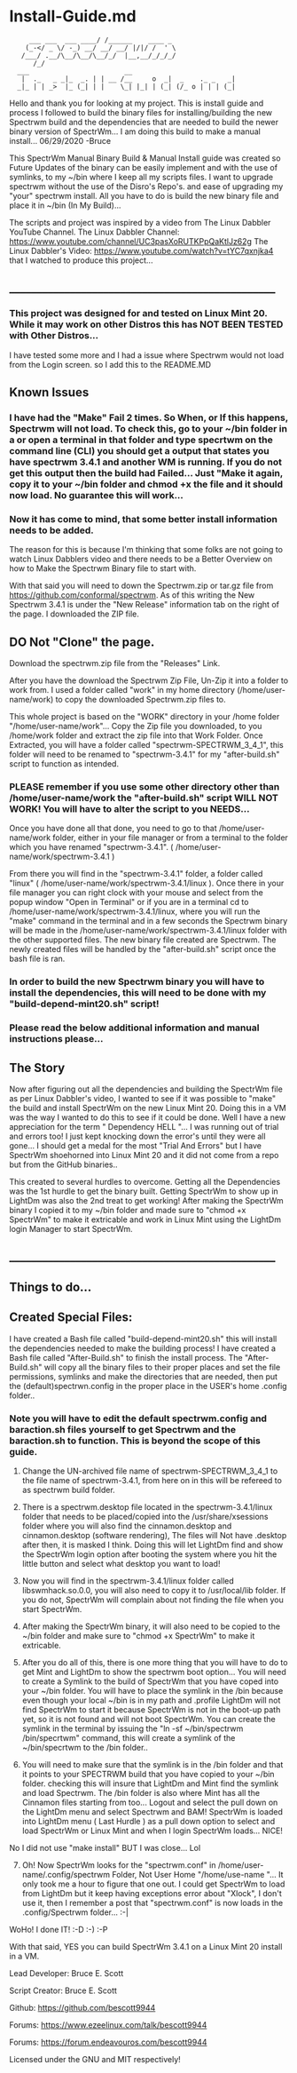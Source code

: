 # Install-Guide.md
         ___ ___  ___ ____/ /______    ____ _  
        (_-</ _ \/ -_) __/ __/ __/ |/|/ /  ' \ 
       /___/ .__/\__/\__/\__/_/  |__,__/_/_/_/ 
          /_/                                 
      ___                        __                           
       |  ._   _ _|_  _. | | __ /__     o  _|  _    ._ _   _| 
      _|_ | | _>  |_ (_| | |    \_| |_| | (_| (/_ o | | | (_| 

Hello and thank you for looking at my project.
This is install guide and process I followed to build the binary files for installing/building the new Spectrwm build and the dependencies that are needed to build the newer
binary version of SpectrWm... I am doing this build to make a manual install... 06/29/2020 -Bruce

This SpectrWm Manual Binary Build & Manual Install guide was created so Future Updates of the binary can be easily implement and with the use of symlinks,
to my ~/bin where I keep all my scripts files. I want to upgrade spectrwm without the use of the Disro's Repo's. and ease of upgrading my "your" spectrwm install.
All you have to do is build the new binary file and place it in ~/bin (In My Build)...

The scripts and project was inspired by a video from The Linux Dabbler YouTube Channel. The Linux Dabbler Channel: https://www.youtube.com/channel/UC3pasXoRUTKPpQaKtlJz62g
The Linux Dabbler's Video: https://www.youtube.com/watch?v=tYC7qxnjka4 that I watched to produce this project...
## ________________________________________________

### This project was designed for and tested on Linux Mint 20. While it may work on other Distros this has NOT BEEN TESTED with Other Distros...

I have tested some more and I had a issue where Spectrwm would not load from the Login screen. so I add this to the README.MD

## Known Issues
### I have had the "Make" Fail 2 times. So When, or If this happens, Spectrwm will not load. To check this, go to your ~/bin folder in a or open a terminal in that folder and type specrtwm on the command line (CLI) you should get a output that states you have spectrwm 3.4.1 and another WM is running. If you do not get this output then the build had Failed... Just "Make it again, copy it to your ~/bin folder and chmod +x the file and it should now load. No guarantee this will work...

### Now it has come to mind, that some better install information needs to be added.

The reason for this is because I'm thinking that some folks are not going to watch Linux Dabblers video and there needs to be a Better Overview on how to Make the Spectrwm Binary
file to start with.

With that said you will need to down the Spectrwm.zip or tar.gz file from https://github.com/conformal/spectrwm.
As of this writing the New Spectrwm 3.4.1 is under the "New Release" information tab on the right of the page. I downloaded the ZIP file.
## DO Not "Clone" the page.
Download the spectrwm.zip file from the "Releases" Link.

After you have the download the Spectrwm Zip File, Un-Zip it into a folder to work from. I used a folder called "work" in my home directory (/home/user-name/work) to copy the downloaded
Spectrwm.zip files to.

This whole project is based on the "WORK" directory in your /home folder "/home/user-name/work"... Copy the Zip file you downloaded, to you /home/work folder and extract the zip file into
that Work Folder.
Once Extracted, you will have a folder called "spectrwm-SPECTRWM_3_4_1", this folder will need to be renamed to "spectrwm-3.4.1" for my "after-build.sh" script to function as intended.

### PLEASE remember if you use some other directory other than /home/user-name/work the "after-build.sh" script WILL NOT WORK! You will have to alter the script to you NEEDS...

Once you have done all that done, you need to go to that /home/user-name/work folder, either in your file manager or from a terminal to the folder which you have renamed "spectrwm-3.4.1".
( /home/user-name/work/spectrwm-3.4.1 )

From there you will find in the "spectrwm-3.4.1" folder, a folder called "linux" ( /home/user-name/work/spectrwm-3.4.1/linux ). Once there in your file manager you can right clock with your
mouse and select from the popup window "Open in Terminal" or if you are in a terminal cd to /home/user-name/work/spectrwm-3.4.1/linux, where you will run the "make" command in the terminal and
in a few seconds the Spectrwm binary will be made in the /home/user-name/work/spectrwm-3.4.1/linux folder with the other supported files. The new binary file created are Spectrwm.
The newly created files will be handled by the "after-build.sh" script once the bash file is ran.

### In order to build the new Spectrwm binary you will have to install the dependencies, this will need to be done with my "build-depend-mint20.sh" script!
### Please read the below additional information and manual instructions please...

## The Story
Now after figuring out all the dependencies and building the SpectrWm file as per Linux Dabbler's video, I wanted to see if it was possible to "make"
the build and install SpectrWm on the new Linux Mint 20. Doing this in a VM was the way I wanted to do this to see if it could be done.
Well I have a new appreciation for the term " Dependency HELL "... I was running out of trial and errors too! I just kept knocking down the error's until they were all gone...
I should get a medal for the most "Trial And Errors" but I have SpectrWm shoehorned into Linux Mint 20 and it did not come from a repo but from the GitHub binaries..

This created to several hurdles to overcome.
Getting all the Dependencies was the 1st hurdle to get the binary built.
Getting SpectrWm to show up in LightDm was also the 2nd treat to get working!
After making the SpectrWm binary I copied it to my ~/bin folder and made sure to "chmod +x SpectrWm" to make it extricable and work in Linux Mint using the LightDm login
Manager to start SpectrWm.
## ________________________________________________

## Things to do...

## Created Special Files:
I have created a Bash file called "build-depend-mint20.sh" this will install the dependencies needed to make the building process!
I have created a Bash file called "After-Build.sh" to finish the install process. The "After-Build.sh" will copy all the binary files to their proper places and set the file
permissions, symlinks and make the directories that are needed, then put the (default)spectrwn.config in the proper place in the USER's home .config folder..

### Note you will have to edit the default spectrwm.config and baraction.sh files yourself to get Spectrwm and the baraction.sh to function. This is beyond the scope of this guide.

1. Change the UN-archived file name of spectrwm-SPECTRWM_3_4_1 to the file name of spectrwm-3.4.1, from here on in this will be refereed to as spectrwm build folder.

2. There is a spectrwm.desktop file located in the spectrwm-3.4.1/linux folder that needs to be placed/copied into the /usr/share/xsessions folder where you will also find the
cinnamon.desktop and cinnamon.desktop (software rendering), The files will Not have .desktop after then, it is masked I think. Doing this will let LightDm find and show
the SpectrWm login option after booting the system where you hit the little button and select what desktop you want to load!

3. Now you will find in the spectrwm-3.4.1/linux folder called libswmhack.so.0.0, you will also need to copy it to /usr/local/lib folder. If you do not, SpectrWm will complain
about not finding the file when you start SpectrWm.

4. After making the SpectrWm binary, it will also need to be copied to the ~/bin folder and make sure to "chmod +x SpectrWm" to make it extricable.

5. After you do all of this, there is one more thing that you will have to do to get Mint and LightDm to show the spectrwm boot option...
You will need to create a Symlink to the build of SpectrWm that you have coped into your ~/bin folder. You will have to place the symlink in the /bin because even though
your local ~/bin is in my path and .profile LightDm will not find SpectrWm to start it because SpectrWm is not in the boot-up path yet, so it is not found and
will not boot SpectrWm.
You can create the symlink in the terminal by issuing the "ln -sf ~/bin/spectrwm /bin/specrtwm" command, this will create a symlink of the ~/bin/specrtwm to the /bin folder..

6. You will need to make sure that the symlink is in the /bin folder and that it points to your SPECTRWM build that you have copied to your ~/bin folder. checking this will
insure that LightDm and Mint find the symlink and load Spectrwm.
The /bin folder is also where Mint has all the Cinnamon files starting from too... Logout and select the pull down on the LightDm menu and select Spectrwm and BAM!
SpectrWm is loaded into LightDm menu ( Last Hurdle ) as a pull down option to select and load SpectrWm or Linux Mint and when I login SpectrWm loads... NICE!

No I did not use "make install" BUT I was close... Lol

7. Oh! Now SpectrWm looks for the "spectrwm.conf" in /home/user-name/.config/spectrwm Folder, Not User Home "/home/use-name "...
It only took me a hour to figure that one out. I could get SpectrWm to load from LightDm but it keep having exceptions error about "Xlock", I don't use it,
then I remember a post that "spectrwm.conf" is now loads in the .config/Spectrwm folder... \:-|

WoHo! I done IT!  :-D  :-)  :-P

With that said, YES you can build SpectrWm 3.4.1 on a Linux Mint 20 install in a VM.



Lead Developer: Bruce E. Scott

Script Creator: Bruce E. Scott

Github: https://github.com/bescott9944

Forums: https://www.ezeelinux.com/talk/bescott9944

Forums: https://forum.endeavouros.com/bescott9944

Licensed under the GNU and MIT respectively!
